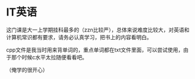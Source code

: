 # IT英语

这门课是大一上学期挂科最多的（zzn比较严），总体来说难度比较大，对英语和计算机常识都有要求，请务必认真学习，把书上的内容看明白。

cpp文件是我当时用来背单词的，重点单词都在txt文件里面，可以尝试使用，由于那个时候c水平太拉随便看看吧。

（俺学的很开心）